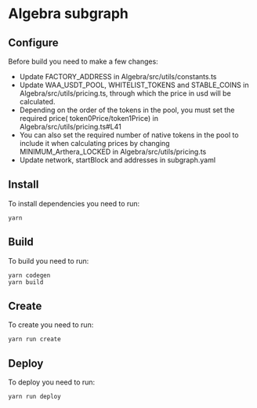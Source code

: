# Algebra subgraph

## Configure

Before build you need to make a few changes:

* Update FACTORY_ADDRESS in Algebra/src/utils/constants.ts
* Update WAA_USDT_POOL,  WHITELIST_TOKENS and STABLE_COINS in Algebra/src/utils/pricing.ts, through which the price in usd will be calculated.
* Depending on the order of the tokens in the pool, you must set the required price( token0Price/token1Price) in Algebra/src/utils/pricing.ts#L41
* You can also set the required number of native tokens in the pool to include it when calculating prices by changing MINIMUM_Arthera_LOCKED in Algebra/src/utils/pricing.ts
* Update network, startBlock and addresses in subgraph.yaml

## Install

To install dependencies you need to run:
```
yarn
```
## Build

To build you need to run:
```
yarn codegen
yarn build
```

## Create

To create you need to run:
```
yarn run create
```

## Deploy

To deploy you need to run:
```
yarn run deploy
```
